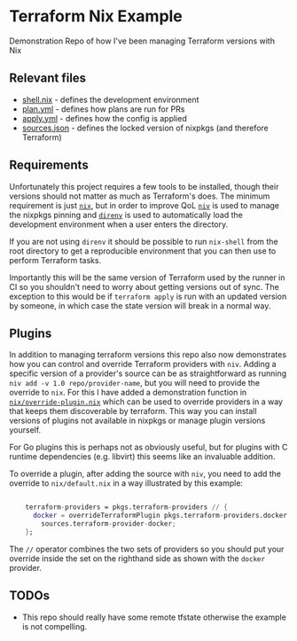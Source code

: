 # Terraform Nix Example

Demonstration Repo of how I've been managing Terraform versions with Nix

## Relevant files

- [shell.nix](./shell.nix) - defines the development environment
- [plan.yml](./.github/workflows/plan.yml) - defines how plans are run for PRs
- [apply.yml](./.github/workflows/apply.yml) - defines how the config is applied
- [sources.json](./nix/sources.json) - defines the locked version of nixpkgs (and therefore Terraform)

## Requirements

Unfortunately this project requires a few tools to be installed, though their versions should not matter as much as Terraform's does. The minimum requirement is just [`nix`](https://nixos.org/), but in order to improve QoL [`niv`](https://github.com/nmattia/niv) is used to manage the nixpkgs pinning and [`direnv`](https://github.com/direnv/) is used to automatically load the development environment when a user enters the directory.

If you are not using `direnv` it should be possible to run `nix-shell` from the root directory to get a reproducible environment that you can then use to perform Terraform tasks.

Importantly this will be the same version of Terraform used by the runner in CI so you shouldn't need to worry about getting versions out of sync. The exception to this would be if `terraform apply` is run with an updated version by someone, in which case the state version will break in a normal way.

## Plugins

In addition to managing terraform versions this repo also now demonstrates how you can control and override Terraform providers with `niv`. Adding a specific version of a provider's source can be as straightforward as running `niv add -v 1.0 repo/provider-name`, but you will need to provide the override to `nix`. For this I have added a demonstration function in [`nix/override-plugin.nix`](./nix/override-plugin.nix) which can be used to override providers in a way that keeps them discoverable by terraform. This way you can install versions of plugins not available in nixpkgs or manage plugin versions yourself.

For Go plugins this is perhaps not as obviously useful, but for plugins with C runtime dependencies (e.g. libvirt) this seems like an invaluable addition.

To override a plugin, after adding the source with `niv`, you need to add the override to `nix/default.nix` in a way illustrated by this example:

```nix

    terraform-providers = pkgs.terraform-providers // {
      docker = overrideTerraformPlugin pkgs.terraform-providers.docker
        sources.terraform-provider-docker;
    };
```

The `//` operator combines the two sets of providers so you should put your override inside the set on the righthand side as shown with the `docker` provider.

## TODOs

- This repo should really have some remote tfstate otherwise the example is not compelling.
